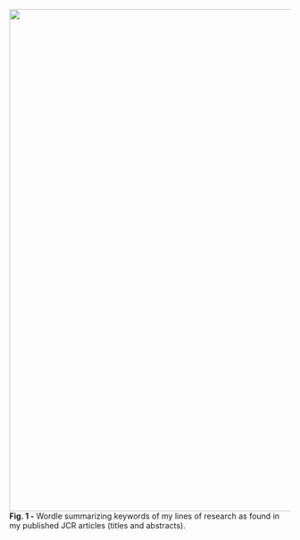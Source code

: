 <img src="https://user-images.githubusercontent.com/49490001/107028176-8008de00-67ad-11eb-8e22-03a11a685059.png" width="900">
<div id="fig-caption">
<b>Fig. 1 -</b> Wordle summarizing keywords of my lines of research as found in my published JCR articles (titles and abstracts).
</div>
